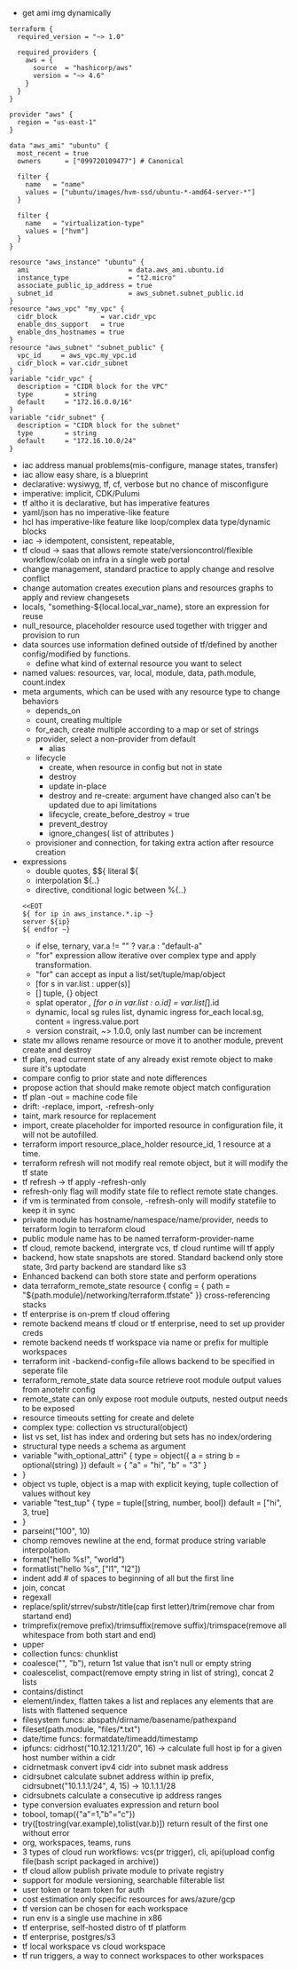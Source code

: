 - get ami img dynamically
```
terraform {
  required_version = "~> 1.0"

  required_providers {
    aws = {
      source  = "hashicorp/aws"
      version = "~> 4.6"
    }
  }
}

provider "aws" {
  region = "us-east-1"
}

data "aws_ami" "ubuntu" {
  most_recent = true
  owners      = ["099720109477"] # Canonical

  filter {
    name   = "name"
    values = ["ubuntu/images/hvm-ssd/ubuntu-*-amd64-server-*"]
  }

  filter {
    name   = "virtualization-type"
    values = ["hvm"]
  }
}

resource "aws_instance" "ubuntu" {
  ami                         = data.aws_ami.ubuntu.id
  instance_type               = "t2.micro"
  associate_public_ip_address = true
  subnet_id                   = aws_subnet.subnet_public.id
}
resource "aws_vpc" "my_vpc" {
  cidr_block           = var.cidr_vpc
  enable_dns_support   = true
  enable_dns_hostnames = true
}
resource "aws_subnet" "subnet_public" {
  vpc_id     = aws_vpc.my_vpc.id
  cidr_block = var.cidr_subnet
}
variable "cidr_vpc" {
  description = "CIDR block for the VPC"
  type        = string
  default     = "172.16.0.0/16"
}
variable "cidr_subnet" {
  description = "CIDR block for the subnet"
  type        = string
  default     = "172.16.10.0/24"
}
```
- iac address manual problems(mis-configure, manage states, transfer)
- iac allow easy share, is a blueprint
- declarative: wysiwyg, tf, cf, verbose but no chance of misconfigure
- imperative: implicit, CDK/Pulumi
- tf altho it is declarative, but has imperative features
- yaml/json has no imperative-like feature
- hcl has imperative-like feature like loop/complex data type/dynamic blocks
- iac -> idempotent, consistent, repeatable,
- tf cloud -> saas that allows remote state/versioncontrol/flexible workflow/colab on infra in a single web portal
- change management, standard practice to apply change and resolve conflict
- change automation creates execution plans and resources graphs to apply and review changesets
- locals, "something-${local.local_var_name}, store an expression for reuse
- null_resource, placeholder resource used together with trigger and provision to run
- data sources use information defined outside of tf/defined by another config/modified by functions.
  - define what kind of external resource you want to select
- named values: resources, var, local, module, data, path.module, count.index
- meta arguments, which can be used with any resource type to change behaviors
  - depends_on
  - count, creating multiple
  - for_each, create multiple according to a map or set of strings
  - provider, select a non-provider from default
    - alias
  - lifecycle
    - create, when resource in config but not in state
    - destroy
    - update in-place
    - destroy and re-create: argument have changed also can't be updated due to api limitations
    - lifecycle, create_before_destroy = true
    - prevent_destroy
    - ignore_changes( list of attributes )
  - provisioner and connection, for taking extra action after resource creation
- expressions
  - double quotes, $${ literal ${
  - interpolation ${..}
  - directive, conditional logic between %{..}
  ```
  <<EOT
  ${ for ip in aws_instance.*.ip ~}
  server ${ip}
  ${ endfor ~}
  ```
  - if else, ternary, var.a != "" ? var.a : "default-a"
  - "for" expression allow iterative over complex type and apply transformation.
  - "for" can accept as input a list/set/tuple/map/object
  - [for s in var.list : upper(s)]
  - [] tuple, {} object
  - splat operator *, [for o in var.list : o.id] = var.list[*].id
  - dynamic, local sg rules list, dynamic ingress for_each local.sg, content = ingress.value.port
  - version constrait, ~> 1.0.0, only last number can be increment
- state mv allows rename resource or move it to another module, prevent create and destroy
- tf plan, read current state of any already exist remote object to make sure it's uptodate
- compare config to prior state and note differences
- propose action that should make remote object match configuration
- tf plan -out = machine code file
- drift: -replace, import, -refresh-only
- taint, mark resource for replacement
- import, create placeholder for imported resource in configuration file, it will not be autofilled.
- terraform import resource_place_holder resource_id, 1 resource at a time.
- terraform refresh will not modify real remote object, but it will modify the tf state
- tf refresh -> tf apply -refresh-only
- refresh-only flag will modify state file to reflect remote state changes.
- if vm is terminated from console, -refresh-only will modify statefile to keep it in sync
- private module has hostname/namespace/name/provider, needs to terraform login to terraform cloud
- public module name has to be named terraform-provider-name
- tf cloud, remote backend, intergrate vcs, tf cloud runtime will tf apply
- backend, how state snapshots are stored.  Standard backend only store state, 3rd party backend are standard like s3
- Enhanced backend can both store state and perform operations
- data terraform_remote_state resource { config = { path = "${path.module}/networking/terraform.tfstate" }} cross-referencing stacks
- tf enterprise is on-prem tf cloud offering
- remote backend means tf cloud or tf enterprise, need to set up provider creds
- remote backend needs tf workspace via name or prefix for multiple workspaces
- terraform init -backend-config=file allows backend to be specified in seperate file
- terraform_remote_state data source retrieve root module output values from anotehr config
- remote_state can only expose root module outputs, nested output needs to be exposed
- resource timeouts setting for create and delete
- complex type: collection vs structural(object)
- list vs set, list has index and ordering but sets has no index/ordering
- structural type needs a schema as argument
- variable "with_optional_attri" {
    type = object({
        a = string
        b = optional(string)
    })
    default = {
        "a" = "hi",
        "b" = "3"
    }
- }
- object vs tuple, object is a map with explicit keying, tuple collection of values without key
- variable "test_tup" {
    type = tuple([string, number, bool])
    default = ["hi", 3, true]
- }
- parseint("100", 10)
- chomp removes newline at the end, format produce string variable interpolation.
- format("hello %s!", "world")
- formatlist("hello %s", ["l1", "l2"])
- indent add # of spaces to beginning of all but the first line
- join, concat
- regexall
- replace/split/strrev/substr/title(cap first letter)/trim(remove char from startand end)
- trimprefix(remove prefix)/trimsuffix(remove suffix)/trimspace(remove all whitespace from both start and end)
- upper
- collection funcs: chunklist
- coalesce("", "b"), return 1st value that isn't null or empty string
- coalescelist, compact(remove empty string in list of string), concat 2 lists
- contains/distinct
- element/index, flatten takes a list and replaces any elements that are lists with flattened sequence
- filesystem funcs: abspath/dirname/basename/pathexpand
- fileset(path.module, "files/*.txt")
- date/time funcs: formatdate/timeadd/timestamp
- ipfuncs: cidrhost("10.12.121.1/20", 16) -> calculate full host ip for a given host number within a cidr
- cidrnetmask convert ipv4 cidr into subnet mask address
- cidrsubnet calculate subnet address within ip prefix, cidrsubnet("10.1.1.1/24", 4, 15) -> 10.1.1.1/28
- cidrsubnets calculate a consecutive ip address ranges
- type conversion evaluates expression and return bool 
- tobool, tomap({"a"=1,"b"="c"})
- try([tostring(var.example),tolist(var.b)]) return result of the first one without error
- org, workspaces, teams, runs
- 3 types of cloud run workflows: vcs(pr trigger), cli, api(upload config file(bash script packaged in archive))
- tf cloud allow publish private module to private registry
- support for module versioning, searchable filterable list
- user token or team token for auth
- cost estimation only specific resources for aws/azure/gcp
- tf version can be chosen for each workspace
- run env is a single use machine in x86
- tf enterprise, self-hosted distro of tf platform
- tf enterprise, postgres/s3
- tf local workspace vs cloud workspace
- tf run triggers, a way to connect workspaces to other workspaces



